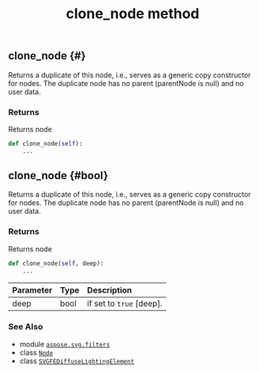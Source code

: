 ﻿---
title: clone_node method
second_title: Aspose.SVG for Python via .NET API References
description: 
type: docs
weight: 50
url: /python-net/aspose.svg.filters/svgfediffuselightingelement/clone_node/
is_root: false
---

## clone_node {#}

Returns a duplicate of this node, i.e., serves as a generic copy constructor for nodes. The duplicate node has no parent (parentNode is null) and no user data.


### Returns 


Returns node


```python
def clone_node(self):
    ...
```




## clone_node {#bool}

Returns a duplicate of this node, i.e., serves as a generic copy constructor for nodes. The duplicate node has no parent (parentNode is null) and no user data.


### Returns 


Returns node


```python
def clone_node(self, deep):
    ...
```


| Parameter | Type | Description |
| :- | :- | :- |
| deep | bool | if set to `true` [deep]. |



### See Also
* module [`aspose.svg.filters`](../../)
* class [`Node`](/svg/python-net/aspose.svg.dom/node)
* class [`SVGFEDiffuseLightingElement`](/svg/python-net/aspose.svg.filters/svgfediffuselightingelement)

